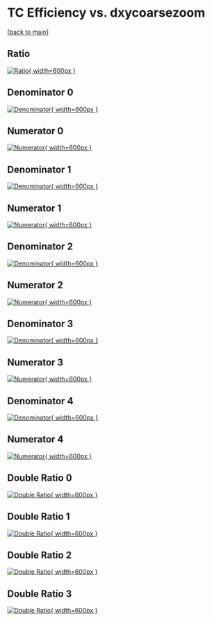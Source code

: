 # TC Efficiency vs. dxycoarsezoom

[[back to main](./)]



## Ratio

[![Ratio](../mtv/var/TC_loweta_13_0_eff_dxycoarsezoom.png){ width=600px }](../mtv/var/TC_loweta_13_0_eff_dxycoarsezoom.pdf)

## Denominator 0

[![Denominator](../mtv/den/TC_loweta_13_0_eff_dxycoarsezoom_den0.png){ width=600px }](../mtv/den/TC_loweta_13_0_eff_dxycoarsezoom_den0.pdf)

## Numerator 0

[![Numerator](../mtv/num/TC_loweta_13_0_eff_dxycoarsezoom_num0.png){ width=600px }](../mtv/num/TC_loweta_13_0_eff_dxycoarsezoom_num0.pdf)

## Denominator 1

[![Denominator](../mtv/den/TC_loweta_13_0_eff_dxycoarsezoom_den1.png){ width=600px }](../mtv/den/TC_loweta_13_0_eff_dxycoarsezoom_den1.pdf)

## Numerator 1

[![Numerator](../mtv/num/TC_loweta_13_0_eff_dxycoarsezoom_num1.png){ width=600px }](../mtv/num/TC_loweta_13_0_eff_dxycoarsezoom_num1.pdf)

## Denominator 2

[![Denominator](../mtv/den/TC_loweta_13_0_eff_dxycoarsezoom_den2.png){ width=600px }](../mtv/den/TC_loweta_13_0_eff_dxycoarsezoom_den2.pdf)

## Numerator 2

[![Numerator](../mtv/num/TC_loweta_13_0_eff_dxycoarsezoom_num2.png){ width=600px }](../mtv/num/TC_loweta_13_0_eff_dxycoarsezoom_num2.pdf)

## Denominator 3

[![Denominator](../mtv/den/TC_loweta_13_0_eff_dxycoarsezoom_den3.png){ width=600px }](../mtv/den/TC_loweta_13_0_eff_dxycoarsezoom_den3.pdf)

## Numerator 3

[![Numerator](../mtv/num/TC_loweta_13_0_eff_dxycoarsezoom_num3.png){ width=600px }](../mtv/num/TC_loweta_13_0_eff_dxycoarsezoom_num3.pdf)

## Denominator 4

[![Denominator](../mtv/den/TC_loweta_13_0_eff_dxycoarsezoom_den4.png){ width=600px }](../mtv/den/TC_loweta_13_0_eff_dxycoarsezoom_den4.pdf)

## Numerator 4

[![Numerator](../mtv/num/TC_loweta_13_0_eff_dxycoarsezoom_num4.png){ width=600px }](../mtv/num/TC_loweta_13_0_eff_dxycoarsezoom_num4.pdf)

## Double Ratio 0

[![Double Ratio](../mtv/ratio/TC_loweta_13_0_eff_dxycoarsezoom_ratio0.png){ width=600px }](../mtv/ratio/TC_loweta_13_0_eff_dxycoarsezoom_ratio0.pdf)

## Double Ratio 1

[![Double Ratio](../mtv/ratio/TC_loweta_13_0_eff_dxycoarsezoom_ratio1.png){ width=600px }](../mtv/ratio/TC_loweta_13_0_eff_dxycoarsezoom_ratio1.pdf)

## Double Ratio 2

[![Double Ratio](../mtv/ratio/TC_loweta_13_0_eff_dxycoarsezoom_ratio2.png){ width=600px }](../mtv/ratio/TC_loweta_13_0_eff_dxycoarsezoom_ratio2.pdf)

## Double Ratio 3

[![Double Ratio](../mtv/ratio/TC_loweta_13_0_eff_dxycoarsezoom_ratio3.png){ width=600px }](../mtv/ratio/TC_loweta_13_0_eff_dxycoarsezoom_ratio3.pdf)

